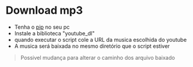 <h1>Download mp3</h1>
<ul>
    <li>Tenha o <a href="https://pypi.org/project/pip/#files">pip</a> no seu pc</li>
    <li>Instale a biblioteca "youtube_dl"</li>
    <li>quando executar o script cole a URL da musica escolhida do youtube</li>
    <li>A musica será baixada no mesmo diretório que o script estiver</li>
</ul>

<blockquote>Possivel mudança para alterar o caminho dos arquivo baixado</blockquote>
